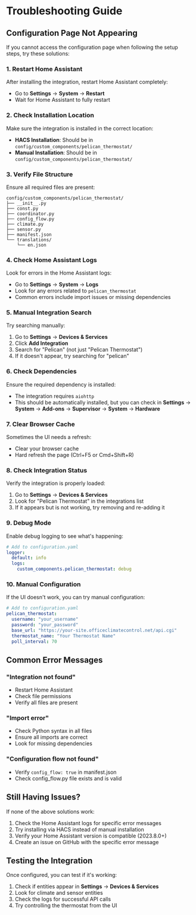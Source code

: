 # Troubleshooting Guide

## Configuration Page Not Appearing

If you cannot access the configuration page when following the setup steps, try these solutions:

### 1. Restart Home Assistant
After installing the integration, restart Home Assistant completely:
- Go to **Settings** → **System** → **Restart**
- Wait for Home Assistant to fully restart

### 2. Check Installation Location
Make sure the integration is installed in the correct location:
- **HACS Installation**: Should be in `config/custom_components/pelican_thermostat/`
- **Manual Installation**: Should be in `config/custom_components/pelican_thermostat/`

### 3. Verify File Structure
Ensure all required files are present:
```
config/custom_components/pelican_thermostat/
├── __init__.py
├── const.py
├── coordinator.py
├── config_flow.py
├── climate.py
├── sensor.py
├── manifest.json
└── translations/
    └── en.json
```

### 4. Check Home Assistant Logs
Look for errors in the Home Assistant logs:
- Go to **Settings** → **System** → **Logs**
- Look for any errors related to `pelican_thermostat`
- Common errors include import issues or missing dependencies

### 5. Manual Integration Search
Try searching manually:
1. Go to **Settings** → **Devices & Services**
2. Click **Add Integration**
3. Search for "Pelican" (not just "Pelican Thermostat")
4. If it doesn't appear, try searching for "pelican"

### 6. Check Dependencies
Ensure the required dependency is installed:
- The integration requires `aiohttp`
- This should be automatically installed, but you can check in **Settings** → **System** → **Add-ons** → **Supervisor** → **System** → **Hardware**

### 7. Clear Browser Cache
Sometimes the UI needs a refresh:
- Clear your browser cache
- Hard refresh the page (Ctrl+F5 or Cmd+Shift+R)

### 8. Check Integration Status
Verify the integration is properly loaded:
1. Go to **Settings** → **Devices & Services**
2. Look for "Pelican Thermostat" in the integrations list
3. If it appears but is not working, try removing and re-adding it

### 9. Debug Mode
Enable debug logging to see what's happening:
```yaml
# Add to configuration.yaml
logger:
  default: info
  logs:
    custom_components.pelican_thermostat: debug
```

### 10. Manual Configuration
If the UI doesn't work, you can try manual configuration:
```yaml
# Add to configuration.yaml
pelican_thermostat:
  username: "your_username"
  password: "your_password"
  base_url: "https://your-site.officeclimatecontrol.net/api.cgi"
  thermostat_name: "Your Thermostat Name"
  poll_interval: 70
```

## Common Error Messages

### "Integration not found"
- Restart Home Assistant
- Check file permissions
- Verify all files are present

### "Import error"
- Check Python syntax in all files
- Ensure all imports are correct
- Look for missing dependencies

### "Configuration flow not found"
- Verify `config_flow: true` in manifest.json
- Check config_flow.py file exists and is valid

## Still Having Issues?

If none of the above solutions work:
1. Check the Home Assistant logs for specific error messages
2. Try installing via HACS instead of manual installation
3. Verify your Home Assistant version is compatible (2023.8.0+)
4. Create an issue on GitHub with the specific error message

## Testing the Integration

Once configured, you can test if it's working:
1. Check if entities appear in **Settings** → **Devices & Services**
2. Look for climate and sensor entities
3. Check the logs for successful API calls
4. Try controlling the thermostat from the UI 
